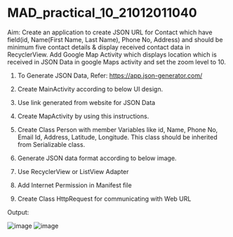 # MAD_practical_10_21012011040

Aim:    Create an application to create JSON URL for Contact which have field(id, Name(First Name, Last Name), Phone No, Address) and should be minimum five contact details & display received contact data in RecyclerView. Add Google Map Activity which displays location which is received in JSON Data in google Maps activity and set the zoom level to 10.

1. To Generate JSON Data, Refer: https://app.json-generator.com/

2. Create MainActivity according to below UI design.

3. Use link generated from website for JSON Data

4. Create MapActivity by using this instructions.

5. Create Class Person with member Variables like id, Name, Phone No, Email Id, Address, Latitude, Longitude. This class should be inherited from Serializable class.

6. Generate JSON data format according to below image.

7. Use RecyclerView or ListView Adapter

8. Add Internet Permission in  Manifest file

9. Create Class HttpRequest for communicating with Web URL

Output:

![image](https://github.com/kotadiyaharshal/MAD_practical_10_21012011040/assets/139727882/0ffb3b2b-005d-420b-9a21-56b22be38e76)
![image](https://github.com/kotadiyaharshal/MAD_practical_10_21012011040/assets/139727882/008952f3-58c6-4b2d-ad3a-77af90194254)

